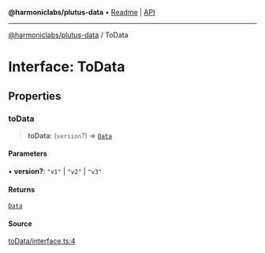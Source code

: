 **@harmoniclabs/plutus-data** • [Readme](../README.md) \| [API](../globals.md)

***

[@harmoniclabs/plutus-data](../README.md) / ToData

# Interface: ToData

## Properties

### toData

> **toData**: (`version`?) => [`Data`](../type-aliases/Data.md)

#### Parameters

• **version?**: `"v1"` \| `"v2"` \| `"v3"`

#### Returns

[`Data`](../type-aliases/Data.md)

#### Source

[toData/interface.ts:4](https://github.com/HarmonicLabs/plutus-data/blob/911664c/src/toData/interface.ts#L4)
